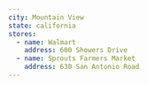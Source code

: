 ```yaml
---
city: Mountain View
state: california
stores:
  - name: Walmart
    address: 600 Showers Drive
  - name: Sprouts Farmers Market
    address: 630 San Antonio Road
---
```

